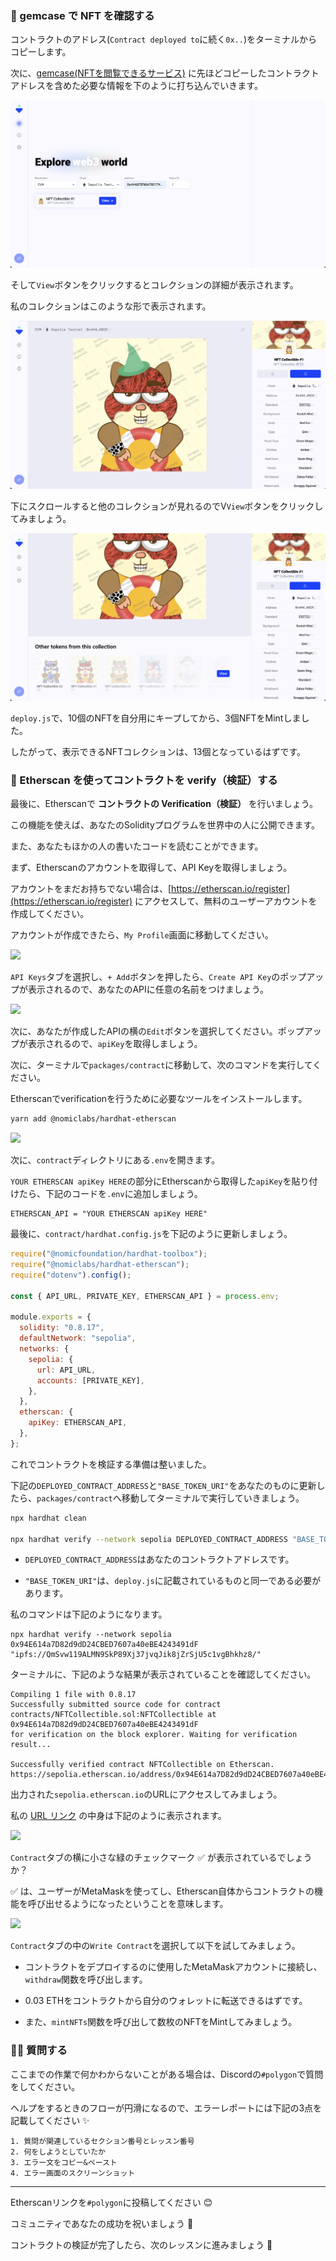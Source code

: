 ### 🐝 gemcase で NFT を確認する

コントラクトのアドレス(`Contract deployed to`に続く`0x..`)をターミナルからコピーします。

次に、[gemcase(NFTを閲覧できるサービス)](https://gemcase.vercel.app/) に先ほどコピーしたコントラクトアドレスを含めた必要な情報を下のように打ち込んでいきます。

![](/public/images/Polygon-Generative-NFT/section-2/2_4_7.png)

そして`View`ボタンをクリックするとコレクションの詳細が表示されます。

私のコレクションはこのような形で表示されます。

![](/public/images/Polygon-Generative-NFT/section-2/2_4_8.png)

下にスクロールすると他のコレクションが見れるのでV`View`ボタンをクリックしてみましょう。

![](/public/images/Polygon-Generative-NFT/section-2/2_4_9.png)

`deploy.js`で、10個のNFTを自分用にキープしてから、3個NFTをMintしました。

したがって、表示できるNFTコレクションは、13個となっているはずです。

### 📝 Etherscan を使ってコントラクトを verify（検証）する

最後に、Etherscanで **コントラクトの Verification（検証）** を行いましょう。

この機能を使えば、あなたのSolidityプログラムを世界中の人に公開できます。

また、あなたもほかの人の書いたコードを読むことができます。

まず、Etherscanのアカウントを取得して、API Keyを取得しましょう。

アカウントをまだお持ちでない場合は、[https://etherscan.io/register](https://etherscan.io/register) にアクセスして、無料のユーザーアカウントを作成してください。

アカウントが作成できたら、`My Profile`画面に移動してください。

![](/public/images/Polygon-Generative-NFT/section-2/2_4_2.png)

`API Keys`タブを選択し、`+ Add`ボタンを押したら、`Create API Key`のポップアップが表示されるので、あなたのAPIに任意の名前をつけましょう。

![](/public/images/Polygon-Generative-NFT/section-2/2_4_3.png)

次に、あなたが作成したAPIの横の`Edit`ボタンを選択してください。ポップアップが表示されるので、`apiKey`を取得しましょう。

次に、ターミナルで`packages/contract`に移動して、次のコマンドを実行してください。

Etherscanでverificationを行うために必要なツールをインストールします。

```bash
yarn add @nomiclabs/hardhat-etherscan
```

![](/public/images/Polygon-Generative-NFT/section-2/2_4_4.png)

次に、`contract`ディレクトリにある`.env`を開きます。

`YOUR ETHERSCAN apiKey HERE`の部分にEtherscanから取得した`apiKey`を貼り付けたら、下記のコードを`.env`に追加しましょう。

```
ETHERSCAN_API = "YOUR ETHERSCAN apiKey HERE"
```

最後に、`contract/hardhat.config.js`を下記のように更新しましょう。

```javascript
require("@nomicfoundation/hardhat-toolbox");
require("@nomiclabs/hardhat-etherscan");
require("dotenv").config();

const { API_URL, PRIVATE_KEY, ETHERSCAN_API } = process.env;

module.exports = {
  solidity: "0.8.17",
  defaultNetwork: "sepolia",
  networks: {
    sepolia: {
      url: API_URL,
      accounts: [PRIVATE_KEY],
    },
  },
  etherscan: {
    apiKey: ETHERSCAN_API,
  },
};
```

これでコントラクトを検証する準備は整いました。

下記の`DEPLOYED_CONTRACT_ADDRESS`と`"BASE_TOKEN_URI"`をあなたのものに更新したら、`packages/contract`へ移動してターミナルで実行していきましょう。

```bash
npx hardhat clean

npx hardhat verify --network sepolia DEPLOYED_CONTRACT_ADDRESS "BASE_TOKEN_URI"
```

- `DEPLOYED_CONTRACT_ADDRESS`はあなたのコントラクトアドレスです。

- `"BASE_TOKEN_URI"`は、`deploy.js`に記載されているものと同一である必要があります。

私のコマンドは下記のようになります。

```
npx hardhat verify --network sepolia 0x94E614a7D82d9dD24CBED7607a40eBE4243491dF "ipfs://QmSvw119ALMN9SkP89Xj37jvqJik8jZrSjU5c1vgBhkhz8/"
```

ターミナルに、下記のような結果が表示されていることを確認してください。

```
Compiling 1 file with 0.8.17
Successfully submitted source code for contract
contracts/NFTCollectible.sol:NFTCollectible at 0x94E614a7D82d9dD24CBED7607a40eBE4243491dF
for verification on the block explorer. Waiting for verification result...

Successfully verified contract NFTCollectible on Etherscan.
https://sepolia.etherscan.io/address/0x94E614a7D82d9dD24CBED7607a40eBE4243491dF#code
```

出力された`sepolia.etherscan.io`のURLにアクセスしてみましょう。

私の [URL リンク](https://sepolia.etherscan.io/address/0x94E614a7D82d9dD24CBED7607a40eBE4243491dF#code) の中身は下記のように表示されます。

![](/public/images/Polygon-Generative-NFT/section-2/2_4_5.png)

`Contract`タブの横に小さな緑のチェックマーク ✅ が表示されているでしょうか？

✅ は、ユーザーがMetaMaskを使ってし、Etherscan自体からコントラクトの機能を呼び出せるようになったということを意味します。

![](/public/images/Polygon-Generative-NFT/section-2/2_4_6.png)

`Contract`タブの中の`Write Contract`を選択して以下を試してみましょう。

- コントラクトをデプロイするのに使用したMetaMaskアカウントに接続し、`withdraw`関数を呼び出します。

- 0.03 ETHをコントラクトから自分のウォレットに転送できるはずです。

- また、`mintNFTs`関数を呼び出して数枚のNFTをMintしてみましょう。

### 🙋‍♂️ 質問する

ここまでの作業で何かわからないことがある場合は、Discordの`#polygon`で質問をしてください。

ヘルプをするときのフローが円滑になるので、エラーレポートには下記の3点を記載してください ✨

```
1. 質問が関連しているセクション番号とレッスン番号
2. 何をしようとしていたか
3. エラー文をコピー&ペースト
4. エラー画面のスクリーンショット
```

---

Etherscanリンクを`#polygon`に投稿してください 😊

コミュニティであなたの成功を祝いましょう 🎉

コントラクトの検証が完了したら、次のレッスンに進みましょう 🎉
